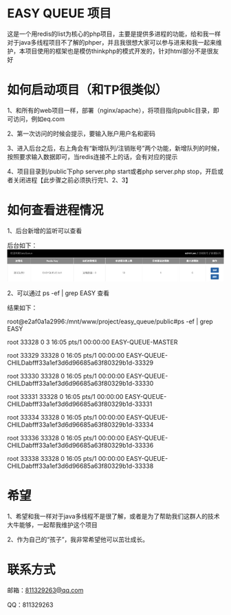 # EASY QUEUE 项目
这是一个用redis的list为核心的php项目，主要是提供多进程的功能，给和我一样对于java多线程项目不了解的phper，并且我很想大家可以参与进来和我一起来维护，本项目使用的框架也是模仿thinkphp的模式开发的，针对html部分不是很友好

# 如何启动项目（和TP很类似）
1、和所有的web项目一样，部署（nginx/apache），将项目指向public目录，即可访问，例如eq.com

2、第一次访问的时候会提示，要输入账户用户名和密码

3、进入后台之后，右上角会有“新增队列/注销账号”两个功能，新增队列的时候，按照要求输入数据即可，当redis连接不上的话，会有对应的提示

4、项目目录到/public下php server.php start或者php server.php stop，开启或者关闭进程【此步骤之前必须执行完1、2、3】

# 如何查看进程情况
1、后台新增的监听可以查看

后台如下：
![后台截图](https://github.com/github-Leoxie/easy_queue/blob/master/jt.png)


2、可以通过 ps -ef | grep EASY 查看

结果如下：

root@e2af0a1a2996:/mnt/www/project/easy_queue/public#ps -ef | grep EASY

root     33328     0  3 16:05 pts/1    00:00:00 EASY-QUEUE-MASTER

root     33329 33328  0 16:05 pts/1    00:00:00 EASY-QUEUE-CHILDabfff33a1ef3d6d96685a63f80329b1d-33329

root     33330 33328  0 16:05 pts/1    00:00:00 EASY-QUEUE-CHILDabfff33a1ef3d6d96685a63f80329b1d-33330

root     33331 33328  0 16:05 pts/1    00:00:00 EASY-QUEUE-CHILDabfff33a1ef3d6d96685a63f80329b1d-33331

root     33334 33328  0 16:05 pts/1    00:00:00 EASY-QUEUE-CHILDabfff33a1ef3d6d96685a63f80329b1d-33334

root     33336 33328  0 16:05 pts/1    00:00:00 EASY-QUEUE-CHILDabfff33a1ef3d6d96685a63f80329b1d-33336

root     33338 33328  0 16:05 pts/1    00:00:00 EASY-QUEUE-CHILDabfff33a1ef3d6d96685a63f80329b1d-33338

# 希望
1、希望和我一样对于java多线程不是很了解，或者是为了帮助我们这群人的技术大牛能够，一起帮我维护这个项目

2、作为自己的“孩子”，我非常希望他可以茁壮成长。

# 联系方式

邮箱：811329263@qq.com

QQ：811329263
